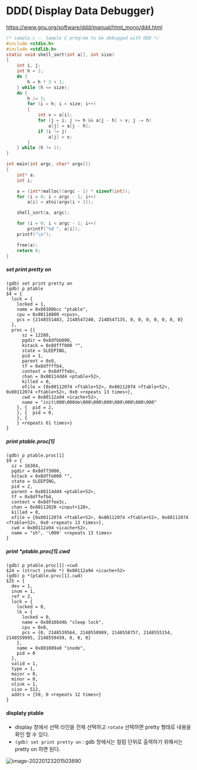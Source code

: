 # DDD( Display Data Debugger)

https://www.gnu.org/software/ddd/manual/html_mono/ddd.html



```c
/* sample.c -- Sample C program to be debugged with DDD */
#include <stdio.h>
#include <stdlib.h>
static void shell_sort(int a[], int size)
{
	int i, j;
	int h = 1;
	do {
		h = h * 3 + 1;
	} while (h <= size);
	do {
		h /= 3;
		for (i = h; i < size; i++)
		{
			int v = a[i];
			for (j = i; j >= h && a[j - h] > v; j -= h)
				a[j] = a[j - h];
			if (i != j)
				a[j] = v;
		}
	} while (h != 1);
}

int main(int argc, char* argv[])
{
	int* a;
	int i;

	a = (int*)malloc((argc - 1) * sizeof(int));
	for (i = 0; i < argc - 1; i++)
		a[i] = atoi(argv[i + 1]);

	shell_sort(a, argc);

	for (i = 0; i < argc - 1; i++)
		printf("%d ", a[i]);
	printf("\n");

	free(a);
	return 0;
}
```



##### set print pretty on

```
(gdb) set print pretty on
(gdb) p ptable
$4 = {
  lock = {
    locked = 1,
    name = 0x80108bcc "ptable",
    cpu = 0x80114800 <cpus>,
    pcs = {2148551483, 2148547240, 2148547135, 0, 0, 0, 0, 0, 0, 0}
  },
  proc = {{
      sz = 12288,
      pgdir = 0x8dfbb000,
      kstack = 0x8dfff000 "",
      state = SLEEPING,
      pid = 1,
      parent = 0x0,
      tf = 0x8dffffb4,
      context = 0x8dfffebc,
      chan = 0x80114dd4 <ptable+52>,
      killed = 0,
      ofile = {0x80112074 <ftable+52>, 0x80112074 <ftable+52>, 0x80112074 <ftable+52>, 0x0 <repeats 13 times>},
      cwd = 0x80112a94 <icache+52>,
      name = "init\000\000de\000\000\000\000\000\000\000"
    }, {  pid = 2,
    }, {  pid = 0,
    }, {      
    } <repeats 61 times>}
}
```

##### print ptable.proc[1]

```
(gdb) p ptable.proc[1]
$9 = {
  sz = 16384,
  pgdir = 0x8df73000,
  kstack = 0x8dffe000 "",
  state = SLEEPING,
  pid = 2,
  parent = 0x80114dd4 <ptable+52>,
  tf = 0x8dffefb4,
  context = 0x8dffee3c,
  chan = 0x80112020 <input+128>,
  killed = 0,
  ofile = {0x80112074 <ftable+52>, 0x80112074 <ftable+52>, 0x80112074 <ftable+52>, 0x0 <repeats 13 times>},
  cwd = 0x80112a94 <icache+52>,
  name = "sh", '\000' <repeats 13 times>
}
```

##### print  *ptable.proc[1].cwd

```
(gdb) p ptable.proc[1]->cwd
$24 = (struct inode *) 0x80112a94 <icache+52>
(gdb) p *(ptable.proc[1].cwd)
$25 = {
  dev = 1,
  inum = 1,
  ref = 2,
  lock = {
    locked = 0,
    lk = {
      locked = 0,
      name = 0x80108d4b "sleep lock",
      cpu = 0x0,
      pcs = {0, 2148539564, 2148550989, 2148558757, 2148555154, 2148559995, 2148559459, 0, 0, 0}
    },
    name = 0x801089a0 "inode",
    pid = 0
  },
  valid = 1,
  type = 1,
  major = 0,
  minor = 0,
  nlink = 1,
  size = 512,
  addrs = {59, 0 <repeats 12 times>}
}
```



#### displaty ptable 

* display 창에서  선택 라인을 전체 선택하고 `rotate` 선택하면 pretty 형태로 내용을 확인 할 수 있다. 
* `(gdb) set print pretty on` : gdb 창에서는 컬럼 단위로 출력하기 위해서는 pretty on 하면 된다. 

![image-20220123201503890](D:\Code\lk\02.DEV\img\image-20220123201503890.png)